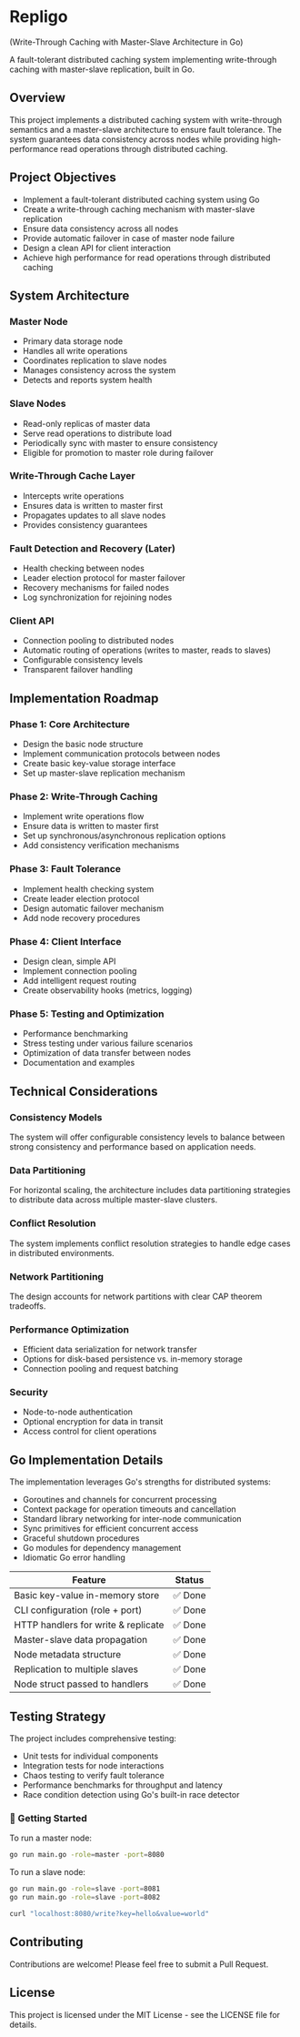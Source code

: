 # Repligo
(Write-Through Caching with Master-Slave Architecture in Go)

A fault-tolerant distributed caching system implementing write-through caching with master-slave replication, built in Go.

## Overview

This project implements a distributed caching system with write-through semantics and a master-slave architecture to ensure fault tolerance. The system guarantees data consistency across nodes while providing high-performance read operations through distributed caching.

## Project Objectives

- Implement a fault-tolerant distributed caching system using Go
- Create a write-through caching mechanism with master-slave replication
- Ensure data consistency across all nodes
- Provide automatic failover in case of master node failure
- Design a clean API for client interaction
- Achieve high performance for read operations through distributed caching

## System Architecture

### Master Node
- Primary data storage node
- Handles all write operations
- Coordinates replication to slave nodes
- Manages consistency across the system
- Detects and reports system health

### Slave Nodes
- Read-only replicas of master data
- Serve read operations to distribute load
- Periodically sync with master to ensure consistency
- Eligible for promotion to master role during failover

### Write-Through Cache Layer
- Intercepts write operations
- Ensures data is written to master first
- Propagates updates to all slave nodes
- Provides consistency guarantees

### Fault Detection and Recovery (Later)
- Health checking between nodes
- Leader election protocol for master failover
- Recovery mechanisms for failed nodes
- Log synchronization for rejoining nodes

### Client API
- Connection pooling to distributed nodes
- Automatic routing of operations (writes to master, reads to slaves)
- Configurable consistency levels
- Transparent failover handling

## Implementation Roadmap

### Phase 1: Core Architecture
- Design the basic node structure
- Implement communication protocols between nodes
- Create basic key-value storage interface
- Set up master-slave replication mechanism

### Phase 2: Write-Through Caching
- Implement write operations flow
- Ensure data is written to master first
- Set up synchronous/asynchronous replication options
- Add consistency verification mechanisms

### Phase 3: Fault Tolerance
- Implement health checking system
- Create leader election protocol
- Design automatic failover mechanism
- Add node recovery procedures

### Phase 4: Client Interface
- Design clean, simple API
- Implement connection pooling
- Add intelligent request routing
- Create observability hooks (metrics, logging)

### Phase 5: Testing and Optimization
- Performance benchmarking
- Stress testing under various failure scenarios
- Optimization of data transfer between nodes
- Documentation and examples

## Technical Considerations

### Consistency Models
The system will offer configurable consistency levels to balance between strong consistency and performance based on application needs.

### Data Partitioning
For horizontal scaling, the architecture includes data partitioning strategies to distribute data across multiple master-slave clusters.

### Conflict Resolution
The system implements conflict resolution strategies to handle edge cases in distributed environments.

### Network Partitioning
The design accounts for network partitions with clear CAP theorem tradeoffs.

### Performance Optimization
- Efficient data serialization for network transfer
- Options for disk-based persistence vs. in-memory storage
- Connection pooling and request batching

### Security
- Node-to-node authentication
- Optional encryption for data in transit
- Access control for client operations

## Go Implementation Details

The implementation leverages Go's strengths for distributed systems:

- Goroutines and channels for concurrent processing
- Context package for operation timeouts and cancellation
- Standard library networking for inter-node communication
- Sync primitives for efficient concurrent access
- Graceful shutdown procedures
- Go modules for dependency management
- Idiomatic Go error handling

| Feature                                | Status |
| -------------------------------------- | ------ |
| Basic key-value in-memory store        | ✅ Done |
| CLI configuration (role + port)        | ✅ Done |
| HTTP handlers for write & replicate    | ✅ Done |
| Master-slave data propagation          | ✅ Done |
| Node metadata structure                | ✅ Done |
| Replication to multiple slaves         | ✅ Done |
| Node struct passed to handlers         | ✅ Done |

## Testing Strategy

The project includes comprehensive testing:

- Unit tests for individual components
- Integration tests for node interactions
- Chaos testing to verify fault tolerance
- Performance benchmarks for throughput and latency
- Race condition detection using Go's built-in race detector

### 🚀 Getting Started
To run a master node:
```bash
go run main.go -role=master -port=8080
```

To run a slave node:
```bash
go run main.go -role=slave -port=8081
go run main.go -role=slave -port=8082
```
```bash
curl "localhost:8080/write?key=hello&value=world"
```

## Contributing

Contributions are welcome! Please feel free to submit a Pull Request.

## License

This project is licensed under the MIT License - see the LICENSE file for details.
